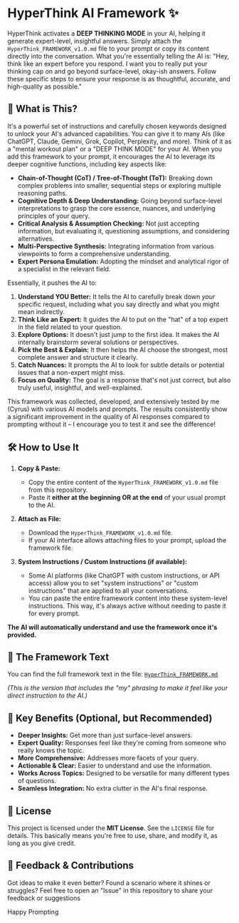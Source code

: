 # HyperThink AI Framework ✨

HyperThink activates a **DEEP THINKING MODE** in your AI, helping it generate expert-level, insightful answers.
Simply attach the `HyperThink_FRAMEWORK_v1.0.md` file to your prompt or copy its content directly into the conversation.
What you're essentially telling the AI is:
"Hey, think like an expert before you respond. I want you to really put your thinking cap on and go beyond surface-level, okay-ish answers. Follow these specific steps to ensure your response is as thoughtful, accurate, and high-quality as possible."

## 🤔 What is This?
It's a powerful set of instructions and carefully chosen keywords designed to unlock your AI's advanced capabilities. You can give it to many AIs (like ChatGPT, Claude, Gemini, Grok, Copilot, Perplexity, and more). Think of it as a "mental workout plan" or a "DEEP THINK MODE" for your AI.
When you add this framework to your prompt, it encourages the AI to leverage its deeper cognitive functions, including key aspects like:

*   **Chain-of-Thought (CoT) / Tree-of-Thought (ToT):** Breaking down complex problems into smaller, sequential steps or exploring multiple reasoning paths.
*   **Cognitive Depth & Deep Understanding:** Going beyond surface-level interpretations to grasp the core essence, nuances, and underlying principles of your query.
*   **Critical Analysis & Assumption Checking:** Not just accepting information, but evaluating it, questioning assumptions, and considering alternatives.
*   **Multi-Perspective Synthesis:** Integrating information from various viewpoints to form a comprehensive understanding.
*   **Expert Persona Emulation:** Adopting the mindset and analytical rigor of a specialist in the relevant field.

Essentially, it pushes the AI to:

1.  **Understand YOU Better:** It tells the AI to carefully break down *your* specific request, including what you say directly and what you might mean indirectly.
2.  **Think Like an Expert:** It guides the AI to put on the "hat" of a top expert in the field related to your question.
3.  **Explore Options:** It doesn't just jump to the first idea. It makes the AI internally brainstorm several solutions or perspectives.
4.  **Pick the Best & Explain:** It then helps the AI choose the strongest, most complete answer and structure it clearly.
5.  **Catch Nuances:** It prompts the AI to look for subtle details or potential issues that a non-expert might miss.
6.  **Focus on Quality:** The goal is a response that's not just correct, but also truly useful, insightful, and well-explained.

This framework was collected, developed, and extensively tested by me (Cyrus) with various AI models and prompts. The results consistently show a significant improvement in the quality of AI responses compared to prompting without it – I encourage you to test it and see the difference!

## 🛠️ How to Use It

1.  **Copy & Paste:**
    *   Copy the entire content of the `HyperThink_FRAMEWORK_v1.0.md` file from this repository.
    *   Paste it **either at the beginning OR at the end** of your usual prompt to the AI.

2.  **Attach as File:**
    *   Download the `HyperThink_FRAMEWORK_v1.0.md` file.
    *   If your AI interface allows attaching files to your prompt, upload the framework file.

3.  **System Instructions / Custom Instructions (if available):**
    *   Some AI platforms (like ChatGPT with custom instructions, or API access) allow you to set "system instructions" or "custom instructions" that are applied to all your conversations.
    *   You can paste the entire framework content into these system-level instructions. This way, it's always active without needing to paste it for every prompt.

**The AI will automatically understand and use the framework once it's provided.**

## 📜 The Framework Text
You can find the full framework text in the file: [`HyperThink_FRAMEWORK.md`](./HyperThink_FRAMEWORK.md)

*(This is the version that includes the "my" phrasing to make it feel like your direct instruction to the AI.)*

## 🎯 Key Benefits (Optional, but Recommended)

*   **Deeper Insights:** Get more than just surface-level answers.
*   **Expert Quality:** Responses feel like they're coming from someone who really knows the topic.
*   **More Comprehensive:** Addresses more facets of your query.
*   **Actionable & Clear:** Easier to understand and use the information.
*   **Works Across Topics:** Designed to be versatile for many different types of questions.
*   **Seamless Integration:** No extra clutter in the AI's final response.

## 📄 License
This project is licensed under the **MIT License**. See the `LICENSE` file for details. This basically means you're free to use, share, and modify it, as long as you give credit.

## 🙌 Feedback & Contributions
Got ideas to make it even better? Found a scenario where it shines or struggles?
Feel free to open an "Issue" in this repository to share your feedback or suggestions

Happy Prompting
